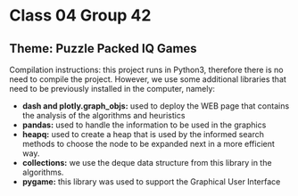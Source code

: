 # Class 04 Group 42
## Theme: Puzzle Packed IQ Games

Compilation instructions: this project runs in Python3, therefore there is no need to compile the project. However, we use some additional libraries that need to be previously installed in the computer, namely:
- **dash and plotly.graph_objs:** used to deploy the WEB page that contains the analysis of the algorithms and heuristics 
- **pandas:** used to handle the information to be used in the graphics
- **heapq:** used to create a heap that is used by the informed search methods to choose the node to be expanded next in a more efficient way.
- **collections:**  we use the deque data structure from this library in the algorithms.
- **pygame:** this library was used to support the Graphical User Interface
